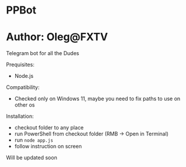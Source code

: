 # PPBot
# Author: Oleg@FXTV
Telegram bot for all the Dudes

Prequisites:
- Node.js

Compatibility:
- Checked only on Windows 11, maybe you need to fix paths to use on other os

Installation:
- checkout folder to any place
- run PowerShell from checkout folder (RMB -> Open in Terminal)
- run `node app.js`
- follow instruction on screen

Will be updated soon

